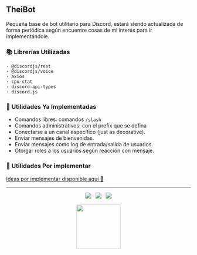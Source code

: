 ## TheiBot

Pequeña base de bot utilitario para Discord, estará siendo actualizada de forma periódica según encuentre cosas de mi interés para ir implementándole.


### 📚 Librerías Utilizadas
```
· @discordjs/rest
· @discordjs/voice
· axios
· cpu-stat
· discord-api-types
· discord.js
```

### 🧰 Utilidades Ya Implementadas
- Comandos libres: comandos `/slash`
- Comandos administrativos: con el prefix que se defina
- Conectarse a un canal específico (just as decorative).
- Enviar mensajes de bienvenidas.
- Enviar mensajes como log de entrada/salida de usuarios.
- Otorgar roles a los usuarios según reacción con mensaje.

### 🧰 Utilidades Por implementar
[Ideas por implementar disponible aquí 🦄](https://github.com/imkuroneko/TheiBot/projects/1)

-----

<p align="center">
  <img src="https://img.shields.io/github/repo-size/imkuroneko/TheiBot?style=flat"/> &nbsp;
  <img src="https://img.shields.io/github/languages/top/imkuroneko/TheiBot?style=flat"/> &nbsp;
  <img src="https://img.shields.io/github/last-commit/imkuroneko/TheiBot?color=pink&style=flat"/>
</p>

<p align="center">
  <a href="https://kuroneko.im" target="_blank">
    <img src="https://kuroneko.im/web_assets/favicon.png" width="120">
  </a>
</p>
